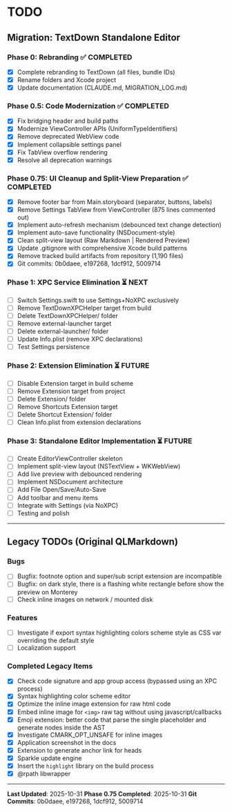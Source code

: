 # TODO

## Migration: TextDown Standalone Editor

### Phase 0: Rebranding ✅ COMPLETED
- [x] Complete rebranding to TextDown (all files, bundle IDs)
- [x] Rename folders and Xcode project
- [x] Update documentation (CLAUDE.md, MIGRATION_LOG.md)

### Phase 0.5: Code Modernization ✅ COMPLETED
- [x] Fix bridging header and build paths
- [x] Modernize ViewController APIs (UniformTypeIdentifiers)
- [x] Remove deprecated WebView code
- [x] Implement collapsible settings panel
- [x] Fix TabView overflow rendering
- [x] Resolve all deprecation warnings

### Phase 0.75: UI Cleanup and Split-View Preparation ✅ COMPLETED
- [x] Remove footer bar from Main.storyboard (separator, buttons, labels)
- [x] Remove Settings TabView from ViewController (875 lines commented out)
- [x] Implement auto-refresh mechanism (debounced text change detection)
- [x] Implement auto-save functionality (NSDocument-style)
- [x] Clean split-view layout (Raw Markdown | Rendered Preview)
- [x] Update .gitignore with comprehensive Xcode build patterns
- [x] Remove tracked build artifacts from repository (1,190 files)
- [x] Git commits: 0b0daee, e197268, 1dcf912, 5009714

### Phase 1: XPC Service Elimination ⏳ NEXT
- [ ] Switch Settings.swift to use Settings+NoXPC exclusively
- [ ] Remove TextDownXPCHelper target from build
- [ ] Delete TextDownXPCHelper/ folder
- [ ] Remove external-launcher target
- [ ] Delete external-launcher/ folder
- [ ] Update Info.plist (remove XPC declarations)
- [ ] Test Settings persistence

### Phase 2: Extension Elimination ⏳ FUTURE
- [ ] Disable Extension target in build scheme
- [ ] Remove Extension target from project
- [ ] Delete Extension/ folder
- [ ] Remove Shortcuts Extension target
- [ ] Delete Shortcut Extension/ folder
- [ ] Clean Info.plist from extension declarations

### Phase 3: Standalone Editor Implementation ⏳ FUTURE
- [ ] Create EditorViewController skeleton
- [ ] Implement split-view layout (NSTextView + WKWebView)
- [ ] Add live preview with debounced rendering
- [ ] Implement NSDocument architecture
- [ ] Add File Open/Save/Auto-Save
- [ ] Add toolbar and menu items
- [ ] Integrate with Settings (via NoXPC)
- [ ] Testing and polish

---

## Legacy TODOs (Original QLMarkdown)

### Bugs
- [ ] Bugfix: footnote option and super/sub script extension are incompatible
- [ ] Bugfix: on dark style, there is a flashing white rectangle before show the preview on Monterey
- [ ] Check inline images on network / mounted disk

### Features
- [ ] Investigate if export syntax highlighting colors scheme style as CSS var overriding the default style
- [ ] Localization support

### Completed Legacy Items
- [x] Check code signature and app group access (bypassed using an XPC process)
- [x] Syntax highlighting color scheme editor
- [x] Optimize the inline image extension for raw html code
- [x] Embed inline image for `<img>` raw tag without using javascript/callbacks
- [x] Emoji extension: better code that parse the single placeholder and generate nodes inside the AST
- [x] Investigate CMARK_OPT_UNSAFE for inline images
- [x] Application screenshot in the docs
- [x] Extension to generate anchor link for heads
- [x] Sparkle update engine
- [x] Insert the `highlight` library on the build process
- [x] @rpath libwrapper

---

**Last Updated**: 2025-10-31
**Phase 0.75 Completed**: 2025-10-31
**Git Commits**: 0b0daee, e197268, 1dcf912, 5009714
